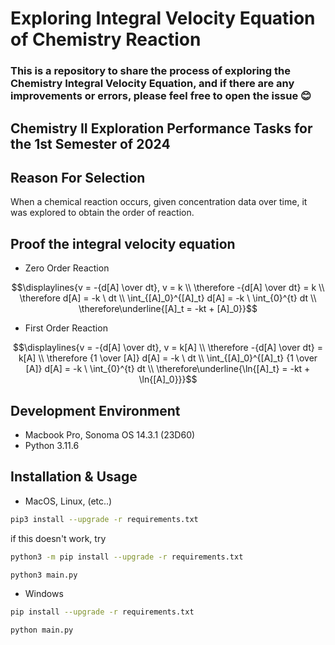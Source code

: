 # Exploring Integral Velocity Equation of Chemistry Reaction

### This is a repository to share the process of exploring the Chemistry Integral Velocity Equation, and if there are any improvements or errors, please feel free to open the issue 😊

## Chemistry II Exploration Performance Tasks for the 1st Semester of 2024

## Reason For Selection
When a chemical reaction occurs, given concentration data over time, it was explored to obtain the order of reaction.

## Proof the integral velocity equation
- Zero Order Reaction
```math
\displaylines{v = -{d[A] \over dt}, v = k \\ \therefore -{d[A] \over dt} = k \\ \therefore d[A] = -k \ dt \\ \int_{[A]_0}^{[A]_t} d[A] = -k \ \int_{0}^{t} dt \\ \therefore\underline{[A]_t = -kt + [A]_0}}
```

- First Order Reaction
```math
\displaylines{v = -{d[A] \over dt}, v = k[A] \\ \therefore -{d[A] \over dt} = k[A] \\ \therefore {1 \over [A]} d[A] = -k \ dt \\ \int_{[A]_0}^{[A]_t} {1 \over [A]} d[A] = -k \ \int_{0}^{t} dt \\ \therefore\underline{\ln{[A]_t} = -kt + \ln{[A]_0}}}
```

## Development Environment
- Macbook Pro, Sonoma OS 14.3.1 (23D60)
- Python 3.11.6

## Installation & Usage
- MacOS, Linux, (etc..)
```bash
pip3 install --upgrade -r requirements.txt
```
if this doesn't work, try
```bash
python3 -m pip install --upgrade -r requirements.txt
```
```bash
python3 main.py 
```

- Windows
```bash
pip install --upgrade -r requirements.txt
```
```bash
python main.py 
```

